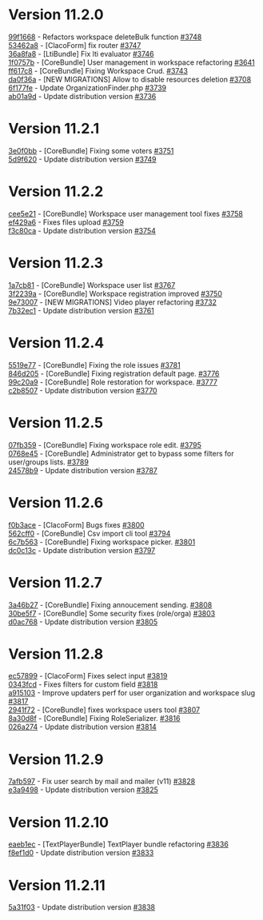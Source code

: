 # Version 11.2.0

[99f1668](https://github.com/claroline/Distribution/commit/99f1668) - Refactors workspace deleteBulk function [#3748](https://github.com/claroline/Distribution/pull/3748)  
[53462a8](https://github.com/claroline/Distribution/commit/53462a8) - [ClacoForm] fix router [#3747](https://github.com/claroline/Distribution/pull/3747)  
[36a8fa8](https://github.com/claroline/Distribution/commit/36a8fa8) - [LtiBundle] Fix lti evaluator [#3746](https://github.com/claroline/Distribution/pull/3746)  
[1f0757b](https://github.com/claroline/Distribution/commit/1f0757b) - [CoreBundle] User management in workspace refactoring [#3641](https://github.com/claroline/Distribution/pull/3641)  
[ff617c8](https://github.com/claroline/Distribution/commit/ff617c8) - [CoreBundle] Fixing Workspace Crud. [#3743](https://github.com/claroline/Distribution/pull/3743)  
[da0f36a](https://github.com/claroline/Distribution/commit/da0f36a) - [NEW MIGRATIONS] Allow to disable resources deletion [#3708](https://github.com/claroline/Distribution/pull/3708)  
[6f177fe](https://github.com/claroline/Distribution/commit/6f177fe) - Update OrganizationFinder.php [#3739](https://github.com/claroline/Distribution/pull/3739)  
[ab01a9d](https://github.com/claroline/Distribution/commit/ab01a9d) - Update distribution version [#3736](https://github.com/claroline/Distribution/pull/3736)  

# Version 11.2.1  

[3e0f0bb](https://github.com/claroline/Distribution/commit/3e0f0bb) - [CoreBundle] Fixing some voters [#3751](https://github.com/claroline/Distribution/pull/3751)  
[5d9f620](https://github.com/claroline/Distribution/commit/5d9f620) - Update distribution version [#3749](https://github.com/claroline/Distribution/pull/3749)  

# Version 11.2.2  

[cee5e21](https://github.com/claroline/Distribution/commit/cee5e21) - [CoreBundle] Workspace user management tool fixes [#3758](https://github.com/claroline/Distribution/pull/3758)  
[ef429a6](https://github.com/claroline/Distribution/commit/ef429a6) - Fixes files upload [#3759](https://github.com/claroline/Distribution/pull/3759)  
[f3c80ca](https://github.com/claroline/Distribution/commit/f3c80ca) - Update distribution version [#3754](https://github.com/claroline/Distribution/pull/3754)  

# Version 11.2.3  

[1a7cb81](https://github.com/claroline/Distribution/commit/1a7cb81) - [CoreBundle] Workspace user list [#3767](https://github.com/claroline/Distribution/pull/3767)  
[3f2239a](https://github.com/claroline/Distribution/commit/3f2239a) - [CoreBundle] Workspace registration improved [#3750](https://github.com/claroline/Distribution/pull/3750)  
[9e73007](https://github.com/claroline/Distribution/commit/9e73007) - [NEW MIGRATIONS] Video player refactoring [#3732](https://github.com/claroline/Distribution/pull/3732)  
[7b32ec1](https://github.com/claroline/Distribution/commit/7b32ec1) - Update distribution version [#3761](https://github.com/claroline/Distribution/pull/3761)  

# Version 11.2.4  

[5519e77](https://github.com/claroline/Distribution/commit/5519e77) - [CoreBundle] Fixing the role issues [#3781](https://github.com/claroline/Distribution/pull/3781)  
[846d205](https://github.com/claroline/Distribution/commit/846d205) - [CoreBundle] Fixing registration default page. [#3776](https://github.com/claroline/Distribution/pull/3776)  
[99c20a9](https://github.com/claroline/Distribution/commit/99c20a9) - [CoreBundle] Role restoration for workspace. [#3777](https://github.com/claroline/Distribution/pull/3777)  
[c2b8507](https://github.com/claroline/Distribution/commit/c2b8507) - Update distribution version [#3770](https://github.com/claroline/Distribution/pull/3770)  

# Version 11.2.5  

[07fb359](https://github.com/claroline/Distribution/commit/07fb359) - [CoreBundle] Fixing workspace role edit. [#3795](https://github.com/claroline/Distribution/pull/3795)  
[0768e45](https://github.com/claroline/Distribution/commit/0768e45) - [CoreBundle] Administrator get to bypass some filters for user/groups lists. [#3789](https://github.com/claroline/Distribution/pull/3789)  
[24578b9](https://github.com/claroline/Distribution/commit/24578b9) - Update distribution version [#3787](https://github.com/claroline/Distribution/pull/3787)  

# Version 11.2.6  

[f0b3ace](https://github.com/claroline/Distribution/commit/f0b3ace) - [ClacoForm] Bugs fixes [#3800](https://github.com/claroline/Distribution/pull/3800)  
[562cff0](https://github.com/claroline/Distribution/commit/562cff0) - [CoreBundle] Csv import cli tool [#3794](https://github.com/claroline/Distribution/pull/3794)  
[6c7b563](https://github.com/claroline/Distribution/commit/6c7b563) - [CoreBundle] Fixing workspace picker. [#3801](https://github.com/claroline/Distribution/pull/3801)  
[dc0c13c](https://github.com/claroline/Distribution/commit/dc0c13c) - Update distribution version [#3797](https://github.com/claroline/Distribution/pull/3797)  

# Version 11.2.7  

[3a46b27](https://github.com/claroline/Distribution/commit/3a46b27) - [CoreBundle] Fixing annoucement sending. [#3808](https://github.com/claroline/Distribution/pull/3808)  
[30be5f7](https://github.com/claroline/Distribution/commit/30be5f7) - [CoreBundle] Some security fixes (role/orga) [#3803](https://github.com/claroline/Distribution/pull/3803)  
[d0ac768](https://github.com/claroline/Distribution/commit/d0ac768) - Update distribution version [#3805](https://github.com/claroline/Distribution/pull/3805)  

# Version 11.2.8  

[ec57899](https://github.com/claroline/Distribution/commit/ec57899) - [ClacoForm] Fixes select input [#3819](https://github.com/claroline/Distribution/pull/3819)  
[0343fcd](https://github.com/claroline/Distribution/commit/0343fcd) - Fixes filters for custom field [#3818](https://github.com/claroline/Distribution/pull/3818)  
[a915103](https://github.com/claroline/Distribution/commit/a915103) - Improve updaters perf for user organization and workspace slug [#3817](https://github.com/claroline/Distribution/pull/3817)  
[2941f72](https://github.com/claroline/Distribution/commit/2941f72) - [CoreBundle] fixes workspace users tool [#3807](https://github.com/claroline/Distribution/pull/3807)  
[8a30d8f](https://github.com/claroline/Distribution/commit/8a30d8f) - [CoreBundle] Fixing RoleSerializer. [#3816](https://github.com/claroline/Distribution/pull/3816)  
[026a274](https://github.com/claroline/Distribution/commit/026a274) - Update distribution version [#3814](https://github.com/claroline/Distribution/pull/3814)  

# Version 11.2.9  

[7afb597](https://github.com/claroline/Distribution/commit/7afb597) - Fix user search by mail and mailer (v11) [#3828](https://github.com/claroline/Distribution/pull/3828)  
[e3a9498](https://github.com/claroline/Distribution/commit/e3a9498) - Update distribution version [#3825](https://github.com/claroline/Distribution/pull/3825)  

# Version 11.2.10  

[eaeb1ec](https://github.com/claroline/Distribution/commit/eaeb1ec) - [TextPlayerBundle] TextPlayer bundle refactoring [#3836](https://github.com/claroline/Distribution/pull/3836)  
[f8ef1d0](https://github.com/claroline/Distribution/commit/f8ef1d0) - Update distribution version [#3833](https://github.com/claroline/Distribution/pull/3833)  

# Version 11.2.11  

[5a31f03](https://github.com/claroline/Distribution/commit/5a31f03) - Update distribution version [#3838](https://github.com/claroline/Distribution/pull/3838)  

